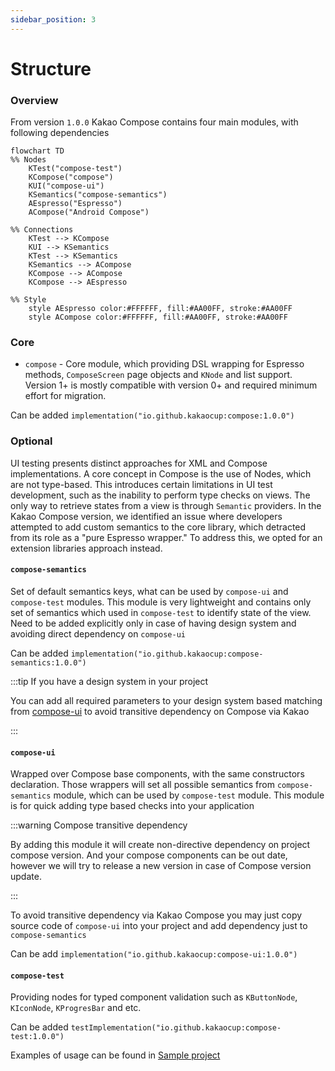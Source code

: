 ```yaml
---
sidebar_position: 3
---
```


# Structure


### **Overview**

From version `1.0.0` Kakao Compose contains four main modules, with following dependencies

```mermaid
flowchart TD
%% Nodes
    KTest("compose-test")
    KCompose("compose")
    KUI("compose-ui")
    KSemantics("compose-semantics")
    AEspresso("Espresso")
    ACompose("Android Compose")

%% Connections
    KTest --> KCompose
    KUI --> KSemantics
    KTest --> KSemantics
    KSemantics --> ACompose 
    KCompose --> ACompose 
    KCompose --> AEspresso

%% Style
    style AEspresso color:#FFFFFF, fill:#AA00FF, stroke:#AA00FF
    style ACompose color:#FFFFFF, fill:#AA00FF, stroke:#AA00FF

```
### **Core**
* `compose` - Core module, which providing DSL wrapping for Espresso methods, `ComposeScreen` page objects and `KNode` and list support. Version 1+ is mostly compatible with version 0+ and required minimum effort for migration.

Can be added `implementation("io.github.kakaocup:compose:1.0.0")`

### **Optional**

UI testing presents distinct approaches for XML and Compose implementations. A core concept in Compose is the use of Nodes, which are not type-based. 
This introduces certain limitations in UI test development, such as the inability to perform type checks on views. The only way to retrieve states from a view is through `Semantic` providers. 
In the Kakao Compose version, we identified an issue where developers attempted to add custom semantics to the core library, which detracted from its role as a "pure Espresso wrapper."
To address this, we opted for an extension libraries approach instead.
  
#### `compose-semantics`  
Set of default semantics keys, what can be used by `compose-ui` and `compose-test` modules. This module is very lightweight and contains only set of semantics which used in `compose-test` to identify state of the view.
Need to be added explicitly only in case of having design system and avoiding direct dependency on `compose-ui`

Can be added `implementation("io.github.kakaocup:compose-semantics:1.0.0")`

:::tip If you have a design system in your project

You can add all required parameters to your design system based matching from [compose-ui](https://github.com/KakaoCup/Compose/tree/master/compose-ui/src/main/kotlin/io/github/kakaocup/compose/foundation) to avoid transitive dependency on Compose via Kakao

:::

#### `compose-ui`
Wrapped over Compose base components, with the same constructors declaration. 
Those wrappers will set all possible semantics from `compose-semantics` module, which can be used by `compose-test` module. This module is for quick adding type based checks into your application

:::warning Compose transitive dependency

By adding this module it will create non-directive dependency on project compose version. And your compose components can be out date, however we will try to release a new version in case of Compose version update.

:::

To avoid transitive dependency via Kakao Compose you may just copy source code of `compose-ui` into your project and add dependency just to `compose-semantics`

Can be add `implementation("io.github.kakaocup:compose-ui:1.0.0")`

#### `compose-test`
Providing nodes for typed component validation such as `KButtonNode`, `KIconNode`, `KProgresBar` and etc.

Can be added `testImplementation("io.github.kakaocup:compose-test:1.0.0")`

Examples of usage can be found in [Sample project](https://github.com/KakaoCup/Compose/tree/master/sample/src/androidTest/java/io/github/kakaocup/compose/test/node)
